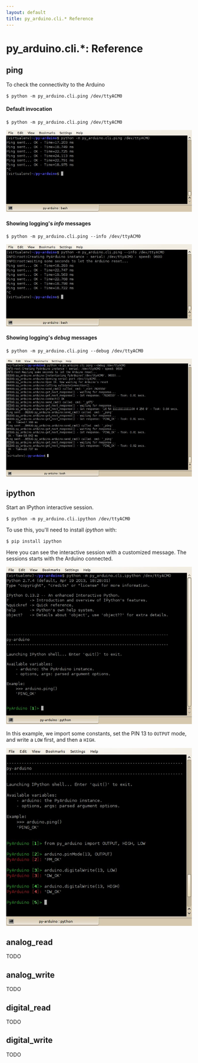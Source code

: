 ```yaml
---
layout: default
title: py_arduino.cli.* Reference
---
```


# py_arduino.cli.*: Reference

## ping

To check the connectivity to the Arduino

    $ python -m py_arduino.cli.ping /dev/ttyACM0

#### Default invocation

    $ python -m py_arduino.cli.ping /dev/ttyACM0

![Ping](ping.jpg) 

#### Showing logging's _info_ messages

    $ python -m py_arduino.cli.ping --info /dev/ttyACM0

![Ping --info](ping-info.jpg) 

#### Showing logging's _debug_ messages

    $ python -m py_arduino.cli.ping --debug /dev/ttyACM0

![Ping --debug](ping-debug.jpg) 

## ipython

Start an IPython interactive session.

    $ python -m py_arduino.cli.ipython /dev/ttyACM0

To use this, you'll need to install _ipython_ with:

    $ pip install ipython

Here you can see the interactive session with a customized message.
The sessions starts with the Arduino connected.

![IPython](ipython.jpg) 

In this example, we import some constants, set the PIN 13 to `OUTPUT` mode,
and write a `LOW` first, and then a `HIGH`.

![IPython - Use onboard LED on pin 13](ipython-pin-13.jpg) 

## analog_read

TODO

## analog_write

TODO

## digital_read

TODO

## digital_write

TODO
